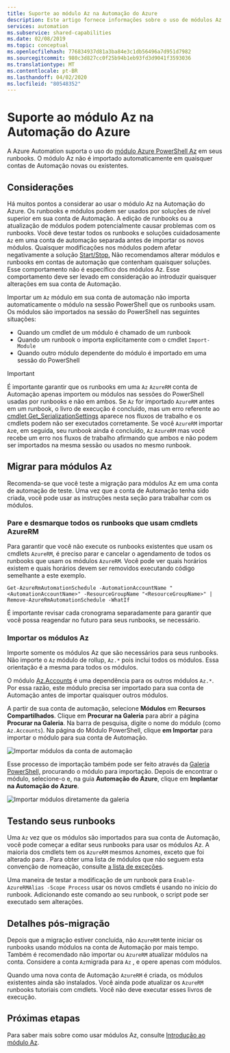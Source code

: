 ```yaml
---
title: Suporte ao módulo Az na Automação do Azure
description: Este artigo fornece informações sobre o uso de módulos Az na Automação Azure.
services: automation
ms.subservice: shared-capabilities
ms.date: 02/08/2019
ms.topic: conceptual
ms.openlocfilehash: 776834937d81a3ba84e3c1db56496a7d951d7982
ms.sourcegitcommit: 980c3d827cc0f25b94b1eb93fd3d9041f3593036
ms.translationtype: MT
ms.contentlocale: pt-BR
ms.lasthandoff: 04/02/2020
ms.locfileid: "80548352"
---
```

# <a name="az-module-support-in-azure-automation"></a>Suporte ao módulo Az na Automação do Azure

A Azure Automation suporta o uso do [módulo Azure PowerShell Az](/powershell/azure/new-azureps-module-az?view=azps-1.1.0) em seus runbooks. O módulo Az não é importado automaticamente em quaisquer contas de Automação novas ou existentes. 

## <a name="considerations"></a>Considerações

Há muitos pontos a considerar ao usar o módulo Az na Automação do Azure. Os runbooks e módulos podem ser usados por soluções de nível superior em sua conta de Automação. A edição de runbooks ou a atualização de módulos podem potencialmente causar problemas com os runbooks. Você deve testar todos os runbooks e soluções cuidadosamente `Az` em uma conta de automação separada antes de importar os novos módulos. Quaisquer modificações nos módulos podem afetar negativamente a solução [Start/Stop.](automation-solution-vm-management.md) Não recomendamos alterar módulos e runbooks em contas de automação que contenham quaisquer soluções. Esse comportamento não é específico dos módulos Az. Esse comportamento deve ser levado em consideração ao introduzir quaisquer alterações em sua conta de Automação.

Importar um `Az` módulo em sua conta de automação não importa automaticamente o módulo na sessão PowerShell que os runbooks usam. Os módulos são importados na sessão do PowerShell nas seguintes situações:

* Quando um cmdlet de um módulo é chamado de um runbook
* Quando um runbook o importa explicitamente com o cmdlet `Import-Module`
* Quando outro módulo dependente do módulo é importado em uma sessão do PowerShell

> [!IMPORTANT]
> É importante garantir que os runbooks em uma `Az` `AzureRM` conta de Automação apenas importem ou módulos nas sessões do PowerShell usadas por runbooks e não em ambos. Se `Az` for importado `AzureRM` antes em um runbook, o livro de execução é concluído, mas um erro referente ao [cmdlet Get_SerializationSettings](troubleshoot/runbooks.md#get-serializationsettings) aparece nos fluxos de trabalho e os cmdlets podem não ser executados corretamente. Se você `AzureRM` importar `Az`e, em seguida, seu runbook ainda é concluído, `Az` `AzureRM` mas você recebe um erro nos fluxos de trabalho afirmando que ambos e não podem ser importados na mesma sessão ou usados no mesmo runbook.

## <a name="migrating-to-az-modules"></a>Migrar para módulos Az

Recomenda-se que você teste a migração para módulos Az em uma conta de automação de teste. Uma vez que a conta de Automação tenha sido criada, você pode usar as instruções nesta seção para trabalhar com os módulos.

### <a name="stop-and-unschedule-all-runbooks-that-use-azurerm-cmdlets"></a>Pare e desmarque todos os runbooks que usam cmdlets AzureRM

Para garantir que você não execute os runbooks existentes que usam os cmdlets `AzureRM`, é preciso parar e cancelar o agendamento de todos os runbooks que usam os módulos `AzureRM`. Você pode ver quais horários existem e quais horários devem ser removidos executando código semelhante a este exemplo.

  ```powershell-interactive
  Get-AzureRmAutomationSchedule -AutomationAccountName "<AutomationAccountName>" -ResourceGroupName "<ResourceGroupName>" | Remove-AzureRmAutomationSchedule -WhatIf
  ```

É importante revisar cada cronograma separadamente para garantir que você possa reagendar no futuro para seus runbooks, se necessário.

### <a name="import-the-az-modules"></a>Importar os módulos Az

Importe somente os módulos Az que são necessários para seus runbooks. Não importe o `Az` módulo de rollup, `Az.*` pois inclui todos os módulos. Essa orientação é a mesma para todos os módulos.

O módulo [Az.Accounts](https://www.powershellgallery.com/packages/Az.Accounts/1.1.0) é uma dependência para os outros módulos `Az.*`. Por essa razão, este módulo precisa ser importado para sua conta de Automação antes de importar quaisquer outros módulos.

A partir de sua conta de automação, selecione **Módulos** em **Recursos Compartilhados**. Clique em **Procurar na Galeria** para abrir a página **Procurar na Galeria**.  Na barra de pesquisa, digite o nome do módulo (como `Az.Accounts`). Na página do Módulo PowerShell, clique **em Importar** para importar o módulo para sua conta de Automação.

![Importar módulos da conta de automação](media/az-modules/import-module.png)

Esse processo de importação também pode ser feito através da [Galeria PowerShell,](https://www.powershellgallery.com) procurando o módulo para importação. Depois de encontrar o módulo, selecione-o e, na guia **Automação do Azure**, clique em **Implantar na Automação do Azure**.

![Importar módulos diretamente da galeria](media/az-modules/import-gallery.png)

## <a name="testing-your-runbooks"></a>Testando seus runbooks

Uma `Az` vez que os módulos são importados para sua conta de Automação, você pode começar a editar seus runbooks para usar os módulos Az. A maioria dos cmdlets tem os `AzureRM` mesmos `Az`nomes, exceto que foi alterado para . Para obter uma lista de módulos que não seguem esta convenção de nomeação, consulte [a lista de exceções](/powershell/azure/migrate-from-azurerm-to-az#update-cmdlets-modules-and-parameters).

Uma maneira de testar a modificação de um runbook para `Enable-AzureRMAlias -Scope Process` usar os novos cmdlets é usando no início do runbook. Adicionando este comando ao seu runbook, o script pode ser executado sem alterações.

## <a name="after-migration-details"></a>Detalhes pós-migração

Depois que a migração estiver concluída, não `AzureRM` tente iniciar os runbooks usando módulos na conta de Automação por mais tempo. Também é recomendado não importar ou `AzureRM` atualizar módulos na conta. Considere a conta `Az`migrada para `Az` , e opere apenas com módulos. 

Quando uma nova conta de Automação `AzureRM` é criada, os módulos existentes ainda são instalados. Você ainda pode atualizar os `AzureRM` runbooks tutoriais com cmdlets. Você não deve executar esses livros de execução.

## <a name="next-steps"></a>Próximas etapas

Para saber mais sobre como usar módulos Az, consulte [Introdução ao módulo Az](/powershell/azure/get-started-azureps?view=azps-1.1.0).
